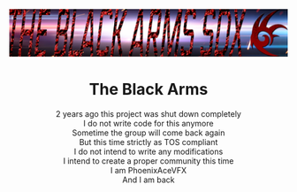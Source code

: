 <div align='center'>
<img src="tba.png" />  

# The Black Arms  
2 years ago this project was shut down completely  
I do not write code for this anymore  
Sometime the group will come back again  
But this time strictly as TOS compliant  
I do not intend to write any modifications  
I intend to create a proper community this time  
I am PhoenixAceVFX  
And I am back  
</div>
